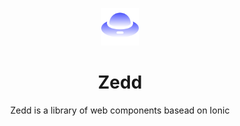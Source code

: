 <p align="center">
  <a href="#">
    <img alt="Zedd" src="https://raw.githubusercontent.com/nathan3boss/zedd/9b7c211d1a67d3b30cea3cdf2f87484d41d6ef61/.github/assets/zeed.svg" width="60" />
  </a>
</p>

<h1 align="center">
  Zedd
</h1>

<p align="center">Zedd is a library of web components basead on Ionic</p>
